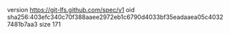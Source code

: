 version https://git-lfs.github.com/spec/v1
oid sha256:403efc340c70f388aaee2972eb1c6790d4033bf35eadaaea05c40327481b7aa3
size 171
